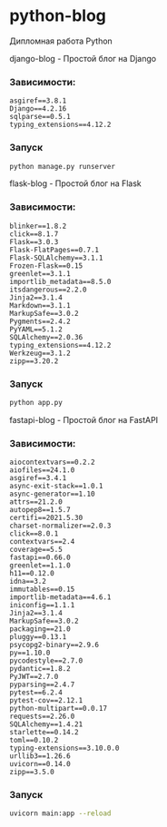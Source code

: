 # python-blog
Дипломная работа Python

django-blog - Простой блог на Django
### Зависимости:
```
asgiref==3.8.1
Django==4.2.16
sqlparse==0.5.1
typing_extensions==4.12.2
```
### Запуск
```sh
python manage.py runserver
```

flask-blog - Простой блог на Flask
### Зависимости:
```
blinker==1.8.2
click==8.1.7
Flask==3.0.3
Flask-FlatPages==0.7.1
Flask-SQLAlchemy==3.1.1
Frozen-Flask==0.15
greenlet==3.1.1
importlib_metadata==8.5.0
itsdangerous==2.2.0
Jinja2==3.1.4
Markdown==3.1.1
MarkupSafe==3.0.2
Pygments==2.4.2
PyYAML==5.1.2
SQLAlchemy==2.0.36
typing_extensions==4.12.2
Werkzeug==3.1.2
zipp==3.20.2
```
### Запуск
```sh
python app.py
```

fastapi-blog - Простой блог на FastAPI
### Зависимости:
```
aiocontextvars==0.2.2
aiofiles==24.1.0
asgiref==3.4.1
async-exit-stack==1.0.1
async-generator==1.10
attrs==21.2.0
autopep8==1.5.7
certifi==2021.5.30
charset-normalizer==2.0.3
click==8.0.1
contextvars==2.4
coverage==5.5
fastapi==0.66.0
greenlet==1.1.0
h11==0.12.0
idna==3.2
immutables==0.15
importlib-metadata==4.6.1
iniconfig==1.1.1
Jinja2==3.1.4
MarkupSafe==3.0.2
packaging==21.0
pluggy==0.13.1
psycopg2-binary==2.9.6
py==1.10.0
pycodestyle==2.7.0
pydantic==1.8.2
PyJWT==2.7.0
pyparsing==2.4.7
pytest==6.2.4
pytest-cov==2.12.1
python-multipart==0.0.17
requests==2.26.0
SQLAlchemy==1.4.21
starlette==0.14.2
toml==0.10.2
typing-extensions==3.10.0.0
urllib3==1.26.6
uvicorn==0.14.0
zipp==3.5.0
```
### Запуск
```sh
uvicorn main:app --reload
```
